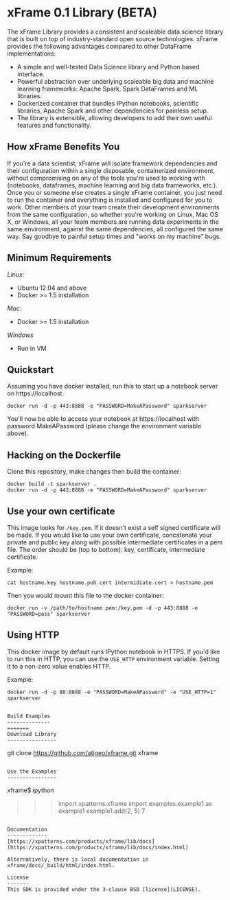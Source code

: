 xFrame 0.1 Library (BETA)
==============================

The xFrame Library provides a consistent and scaleable data science library that is built on top of industry-standard open source technologies. 
xFrame provides the following advantages compared to other DataFrame implementations:

- A simple and well-tested Data Science library and Python based interface.
- Powerful abstraction over underlying scaleable big data and machine learning frameworks: Apache Spark, Spark DataFrames and ML libraries.
- Dockerized container that bundles IPython notebooks, scientific libraries, Apache Spark and other dependencies for painless setup.
- The library is extensible, allowing developers to add their own useful features and functionality. 


How xFrame Benefits You
-----------------------

If you're a data scientist, xFrame will isolate framework dependencies and their configuration within a single disposable, containerized environment, without compromising on any of the tools you're used to working with (notebooks, dataframes, machine learning and big data frameworks, etc.). Once you or someone else creates a single xFrame container, you just need to run the container and everything is installed and configured for you to work. Other members of your team create their development environments from the same configuration, so whether you're working on Linux, Mac OS X, or Windows, all your team members are running data experiments in the same environment, against the same dependencies, all configured the same way. Say goodbye to painful setup times and "works on my machine" bugs.


Minimum Requirements
--------------------
*Linux*:

- Ubuntu 12.04 and above
- Docker >= 1.5 installation

*Mac*:

- Docker >= 1.5 installation

*Windows*

- Run in VM

## Quickstart

Assuming you have docker installed, run this to start up a notebook server on https://localhost.

```
docker run -d -p 443:8888 -e "PASSWORD=MakeAPassword" sparkserver
```

You'll now be able to access your notebook at https://localhost with password MakeAPassword (please change the environment variable above).

## Hacking on the Dockerfile

Clone this repository, make changes then build the container:

```
docker build -t sparkserver .
docker run -d -p 443:8888 -e "PASSWORD=MakeAPassword" sparkserver
```

## Use your own certificate
This image looks for `/key.pem`. If it doesn't exist a self signed certificate will be made. If you would like to use your own certificate, concatenate your private and public key along with possible intermediate certificates in a pem file. The order should be (top to bottom): key, certificate, intermediate certificate.

Example:
```
cat hostname.key hostname.pub.cert intermidiate.cert > hostname.pem
```

Then you would mount this file to the docker container:
```
docker run -v /path/to/hostname.pem:/key.pem -d -p 443:8888 -e "PASSWORD=pass" sparkserver
```

## Using HTTP
This docker image by default runs IPython notebook in HTTPS.  If you'd like to run this in HTTP,
you can use the `USE_HTTP` environment variable.  Setting it to a non-zero value enables HTTP.

Example:
```
docker run -d -p 80:8888 -e "PASSWORD=MakeAPassword" -e "USE_HTTP=1" sparkserver


Build Examples
--------------
=======
Download Library
----------------
```
git clone https://github.com/atigeo/xframe.git xframe
```

Use the Examples
----------------
```
xframe$ ipython
>>> import xpatterns.xframe 
>>> import examples.example1 as example1
>>> example1.add(2, 5)
7
```

Documentation
-------------
[https://xpatterns.com/products/xframe/lib/docs](https://xpatterns.com/products/xframe/lib/docs/index.html)

Alternatively, there is local documentation in xframe/docs/_build/html/index.html.

License
-------
This SDK is provided under the 3-clause BSD [license](LICENSE).
